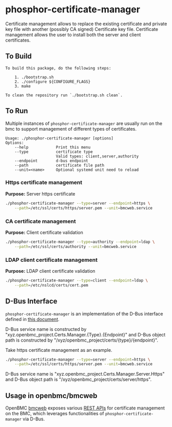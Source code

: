 # phosphor-certificate-manager
Certificate management allows to replace the existing certificate and private
key file with another (possibly CA signed) Certificate key file. Certificate
management allows the user to install both the server and client certificates.

## To Build
```
To build this package, do the following steps:

    1. ./bootstrap.sh
    2. ./configure ${CONFIGURE_FLAGS}
    3. make

To clean the repository run `./bootstrap.sh clean`.
```

## To Run
Multiple instances of `phosphor-certificate-manager` are usually run on the bmc
to support management of different types of certificates.
```
Usage: ./phosphor-certificate-manager [options]
Options:
    --help            Print this menu
    --type            certificate type
                      Valid types: client,server,authority
    --endpoint        d-bus endpoint
    --path            certificate file path
    --unit=<name>     Optional systemd unit need to reload
```

### Https certificate management
**Purpose:** Server https certificate
```bash
./phosphor-certificate-manager --type=server --endpoint=https \
    --path=/etc/ssl/certs/https/server.pem --unit=bmcweb.service
```

### CA certificate management
**Purpose:** Client certificate validation
```bash
./phosphor-certificate-manager --type=authority --endpoint=ldap \
    --path=/etc/ssl/certs/authority --unit=bmcweb.service
```

### LDAP client certificate management
**Purpose:** LDAP client certificate validation
```bash
./phosphor-certificate-manager --type=client --endpoint=ldap \
    --path=/etc/nslcd/certs/cert.pem
```

## D-Bus Interface
`phosphor-certificate-manager` is an implementation of the D-Bus interface
defined in [this document](https://github.com/openbmc/phosphor-dbus-interfaces/blob/a3d0c212a1e734a77fbaf11c7561c59e59d514da/xyz/openbmc_project/Certs/README.md).

D-Bus service name is constructed by
"xyz.openbmc_project.Certs.Manager.{Type}.{Endpoint}"
and D-Bus object path is constructed by
"/xyz/openbmc_project/certs/{type}/{endpoint}".

Take https certificate management as an example.
```bash
./phosphor-certificate-manager --type=server --endpoint=https \
    --path=/etc/ssl/certs/https/server.pem --unit=bmcweb.service
```
D-Bus service name is "xyz.openbmc_project.Certs.Manager.Server.Https" and
D-Bus object path is "/xyz/openbmc_project/certs/server/https".

## Usage in openbmc/bmcweb
OpenBMC [bmcweb](https://github.com/openbmc/bmcweb) exposes various [REST APIs](https://github.com/openbmc/bmcweb/blob/master/redfish-core/lib/certificate_service.hpp)
for certificate management on the BMC, which leverages functionalities of
`phosphor-certificate-manager` via D-Bus.

